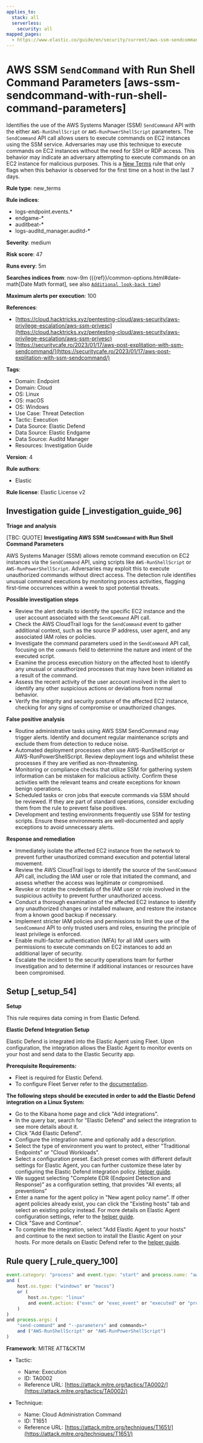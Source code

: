 ```yaml
---
applies_to:
  stack: all
  serverless:
    security: all
mapped_pages:
  - https://www.elastic.co/guide/en/security/current/aws-ssm-sendcommand-with-run-shell-command-parameters.html
---
```


# AWS SSM `SendCommand` with Run Shell Command Parameters [aws-ssm-sendcommand-with-run-shell-command-parameters]

Identifies the use of the AWS Systems Manager (SSM) `SendCommand` API with the either `AWS-RunShellScript` or `AWS-RunPowerShellScript` parameters. The `SendCommand` API call allows users to execute commands on EC2 instances using the SSM service. Adversaries may use this technique to execute commands on EC2 instances without the need for SSH or RDP access. This behavior may indicate an adversary attempting to execute commands on an EC2 instance for malicious purposes. This is a [New Terms](docs-content://solutions/security/detect-and-alert/create-detection-rule.md#create-new-terms-rule) rule that only flags when this behavior is observed for the first time on a host in the last 7 days.

**Rule type**: new_terms

**Rule indices**:

* logs-endpoint.events.*
* endgame-*
* auditbeat-*
* logs-auditd_manager.auditd-*

**Severity**: medium

**Risk score**: 47

**Runs every**: 5m

**Searches indices from**: now-9m ({{ref}}/common-options.html#date-math[Date Math format], see also [`Additional look-back time`](docs-content://solutions/security/detect-and-alert/create-detection-rule.md#rule-schedule))

**Maximum alerts per execution**: 100

**References**:

* [https://cloud.hacktricks.xyz/pentesting-cloud/aws-security/aws-privilege-escalation/aws-ssm-privesc](https://cloud.hacktricks.xyz/pentesting-cloud/aws-security/aws-privilege-escalation/aws-ssm-privesc)
* [https://securitycafe.ro/2023/01/17/aws-post-explitation-with-ssm-sendcommand/](https://securitycafe.ro/2023/01/17/aws-post-explitation-with-ssm-sendcommand/)

**Tags**:

* Domain: Endpoint
* Domain: Cloud
* OS: Linux
* OS: macOS
* OS: Windows
* Use Case: Threat Detection
* Tactic: Execution
* Data Source: Elastic Defend
* Data Source: Elastic Endgame
* Data Source: Auditd Manager
* Resources: Investigation Guide

**Version**: 4

**Rule authors**:

* Elastic

**Rule license**: Elastic License v2

## Investigation guide [_investigation_guide_96]

**Triage and analysis**

[TBC: QUOTE]
**Investigating AWS SSM `SendCommand` with Run Shell Command Parameters**

AWS Systems Manager (SSM) allows remote command execution on EC2 instances via the `SendCommand` API, using scripts like `AWS-RunShellScript` or `AWS-RunPowerShellScript`. Adversaries may exploit this to execute unauthorized commands without direct access. The detection rule identifies unusual command executions by monitoring process activities, flagging first-time occurrences within a week to spot potential threats.

**Possible investigation steps**

* Review the alert details to identify the specific EC2 instance and the user account associated with the `SendCommand` API call.
* Check the AWS CloudTrail logs for the `SendCommand` event to gather additional context, such as the source IP address, user agent, and any associated IAM roles or policies.
* Investigate the command parameters used in the `SendCommand` API call, focusing on the `commands` field to determine the nature and intent of the executed script.
* Examine the process execution history on the affected host to identify any unusual or unauthorized processes that may have been initiated as a result of the command.
* Assess the recent activity of the user account involved in the alert to identify any other suspicious actions or deviations from normal behavior.
* Verify the integrity and security posture of the affected EC2 instance, checking for any signs of compromise or unauthorized changes.

**False positive analysis**

* Routine administrative tasks using AWS SSM SendCommand may trigger alerts. Identify and document regular maintenance scripts and exclude them from detection to reduce noise.
* Automated deployment processes often use AWS-RunShellScript or AWS-RunPowerShellScript. Review deployment logs and whitelist these processes if they are verified as non-threatening.
* Monitoring or compliance checks that utilize SSM for gathering system information can be mistaken for malicious activity. Confirm these activities with the relevant teams and create exceptions for known benign operations.
* Scheduled tasks or cron jobs that execute commands via SSM should be reviewed. If they are part of standard operations, consider excluding them from the rule to prevent false positives.
* Development and testing environments frequently use SSM for testing scripts. Ensure these environments are well-documented and apply exceptions to avoid unnecessary alerts.

**Response and remediation**

* Immediately isolate the affected EC2 instance from the network to prevent further unauthorized command execution and potential lateral movement.
* Review the AWS CloudTrail logs to identify the source of the `SendCommand` API call, including the IAM user or role that initiated the command, and assess whether the access was legitimate or compromised.
* Revoke or rotate the credentials of the IAM user or role involved in the suspicious activity to prevent further unauthorized access.
* Conduct a thorough examination of the affected EC2 instance to identify any unauthorized changes or installed malware, and restore the instance from a known good backup if necessary.
* Implement stricter IAM policies and permissions to limit the use of the `SendCommand` API to only trusted users and roles, ensuring the principle of least privilege is enforced.
* Enable multi-factor authentication (MFA) for all IAM users with permissions to execute commands on EC2 instances to add an additional layer of security.
* Escalate the incident to the security operations team for further investigation and to determine if additional instances or resources have been compromised.


## Setup [_setup_54]

**Setup**

This rule requires data coming in from Elastic Defend.

**Elastic Defend Integration Setup**

Elastic Defend is integrated into the Elastic Agent using Fleet. Upon configuration, the integration allows the Elastic Agent to monitor events on your host and send data to the Elastic Security app.

**Prerequisite Requirements:**

* Fleet is required for Elastic Defend.
* To configure Fleet Server refer to the [documentation](docs-content://reference/ingestion-tools/fleet/fleet-server.md).

**The following steps should be executed in order to add the Elastic Defend integration on a Linux System:**

* Go to the Kibana home page and click "Add integrations".
* In the query bar, search for "Elastic Defend" and select the integration to see more details about it.
* Click "Add Elastic Defend".
* Configure the integration name and optionally add a description.
* Select the type of environment you want to protect, either "Traditional Endpoints" or "Cloud Workloads".
* Select a configuration preset. Each preset comes with different default settings for Elastic Agent, you can further customize these later by configuring the Elastic Defend integration policy. [Helper guide](docs-content://solutions/security/configure-elastic-defend/configure-an-integration-policy-for-elastic-defend.md).
* We suggest selecting "Complete EDR (Endpoint Detection and Response)" as a configuration setting, that provides "All events; all preventions"
* Enter a name for the agent policy in "New agent policy name". If other agent policies already exist, you can click the "Existing hosts" tab and select an existing policy instead. For more details on Elastic Agent configuration settings, refer to the [helper guide](docs-content://reference/ingestion-tools/fleet/agent-policy.md).
* Click "Save and Continue".
* To complete the integration, select "Add Elastic Agent to your hosts" and continue to the next section to install the Elastic Agent on your hosts. For more details on Elastic Defend refer to the [helper guide](docs-content://solutions/security/configure-elastic-defend/install-elastic-defend.md).


## Rule query [_rule_query_100]

```js
event.category: "process" and event.type: "start" and process.name: "aws"
and (
    host.os.type: ("windows" or "macos")
    or (
        host.os.type: "linux"
        and event.action: ("exec" or "exec_event" or "executed" or "process_started")
    )
)
and process.args: (
    "send-command" and "--parameters" and commands=*
    and ("AWS-RunShellScript" or "AWS-RunPowerShellScript")
)
```

**Framework**: MITRE ATT&CKTM

* Tactic:

    * Name: Execution
    * ID: TA0002
    * Reference URL: [https://attack.mitre.org/tactics/TA0002/](https://attack.mitre.org/tactics/TA0002/)

* Technique:

    * Name: Cloud Administration Command
    * ID: T1651
    * Reference URL: [https://attack.mitre.org/techniques/T1651/](https://attack.mitre.org/techniques/T1651/)



